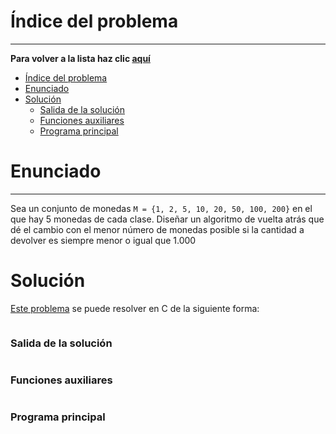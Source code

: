 # Índice del problema

***

**Para volver a la lista haz clic [aquí](./Index.md)**

<!-- TOC -->
* [Índice del problema](#índice-del-problema)
* [Enunciado](#enunciado)
* [Solución](#solución)
    * [Salida de la solución](#salida-de-la-solución)
    * [Funciones auxiliares](#funciones-auxiliares)
    * [Programa principal](#programa-principal)
<!-- TOC -->

# Enunciado

***

Sea un conjunto de monedas ``M = {1, 2, 5, 10, 20, 50, 100, 200}`` en el que hay
5 monedas de cada clase. Diseñar un algoritmo de vuelta atrás que dé el cambio
con el menor número de monedas posible si la cantidad a devolver es siempre
menor o igual que 1.000

# Solución
[Este problema](#enunciado) se puede resolver en C de la siguiente forma:

```c

```

### Salida de la solución

```

```

### Funciones auxiliares

````c

````

### Programa principal

````c

````